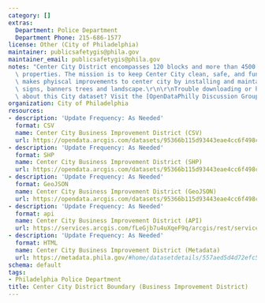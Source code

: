 ```yaml
---
category: []
extras:
  Department: Police Department
  Department Phone: 215-686-1577
license: Other (City of Philadelphia)
maintainer: publicsafetygis@phila.gov
maintainer_email: publicsafetygis@phila.gov
notes: "Center City District encompasses 120 blocks and more than 4500 individual\
  \ properties. The mission is to keep Center City clean, safe, and fun.  CCD also\
  \ makes phyiscal improvements to center city by installing and maintain lighting,\
  \ signs, banners trees and landscape.\r\n\r\nTrouble downloading or have questions\
  \ about this City dataset? Visit the [OpenDataPhilly Discussion Group](http://www.phila.gov/data/discuss/)"
organization: City of Philadelphia
resources:
- description: 'Update Frequency: As Needed'
  format: CSV
  name: Center City Business Improvement District (CSV)
  url: https://opendata.arcgis.com/datasets/95366b115d93443eae4cc6f498cb3ca3_0.csv
- description: 'Update Frequency: As Needed'
  format: SHP
  name: Center City Business Improvement District (SHP)
  url: https://opendata.arcgis.com/datasets/95366b115d93443eae4cc6f498cb3ca3_0.zip
- description: 'Update Frequency: As Needed'
  format: GeoJSON
  name: Center City Business Improvement District (GeoJSON)
  url: https://opendata.arcgis.com/datasets/95366b115d93443eae4cc6f498cb3ca3_0.geojson
- description: 'Update Frequency: As Needed'
  format: api
  name: Center City Business Improvement District (API)
  url: https://services.arcgis.com/fLeGjb7u4uXqeF9q/arcgis/rest/services/CCD_BOUNDARY/FeatureServer/0/query?outFields=*&where=1%3D1
- description: 'Update Frequency: As Needed'
  format: HTML
  name: Center City Business Improvement District (Metadata)
  url: https://metadata.phila.gov/#home/datasetdetails/557aed5d4d72efc5445ab0c1/representationdetails/557f30e0c579ea311699bb41/
schema: default
tags:
- Philadelphia Police Department
title: Center City District Boundary (Business Improvement District)
---
```


